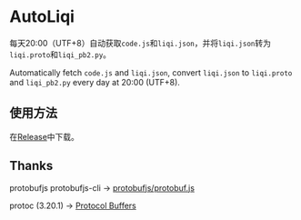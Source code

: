 # AutoLiqi
每天20:00（UTF+8）自动获取`code.js`和`liqi.json`，并将`liqi.json`转为`liqi.proto`和`liqi_pb2.py`。

Automatically fetch `code.js` and `liqi.json`, convert `liqi.json` to `liqi.proto` and `liqi_pb2.py` every day at 20:00 (UTF+8).

## 使用方法
在[Release](https://github.com/Avenshy/AutoLiqi/releases/latest)中下载。

## Thanks
protobufjs protobufjs-cli -> [protobufjs/protobuf.js](https://github.com/protobufjs/protobuf.js)

protoc (3.20.1) -> [Protocol Buffers](https://github.com/protocolbuffers/protobuf/releases/tag/v3.20.1)

